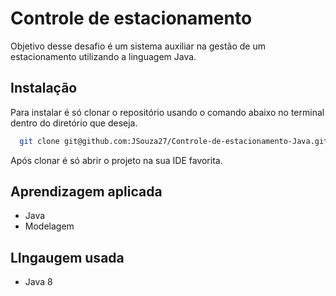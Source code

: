 # Controle de estacionamento

	 		
Objetivo desse desafio é um sistema auxiliar na gestão de um estacionamento utilizando a linguagem Java.

## Instalação

Para instalar é só clonar o repositório usando o comando abaixo
no terminal dentro do diretório que deseja.

```bash
  git clone git@github.com:JSouza27/Controle-de-estacionamento-Java.git
```

Após clonar é só abrir o projeto na sua IDE favorita.

## Aprendizagem aplicada

* Java
* Modelagem

## LIngaugem usada

- Java 8
